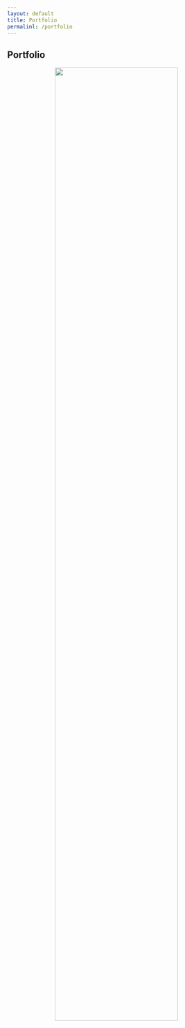```yaml
---
layout: default
title: Portfolio
permalinl: /portfolio
---
```

## Portfolio
<center>
<img src="https://raw.githubusercontent.com/LWFlouisa/Test/main/assets/gallery/epilogue059.jpg" width="75%">
</center>
